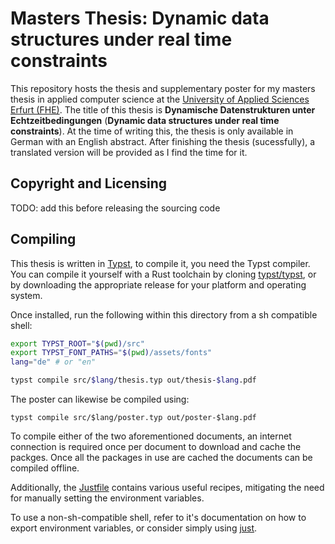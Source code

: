 # Masters Thesis: Dynamic data structures under real time constraints
This repository hosts the thesis and supplementary poster for my masters thesis in applied computer science at the [University of Applied Sciences Erfurt (FHE)][FHE]. The title of this thesis is **Dynamische Datenstrukturen unter Echtzeitbedingungen** (**Dynamic data structures under real time constraints**). At the time of writing this, the thesis is only available in German with an English abstract. After finishing the thesis (sucessfully), a translated version will be provided as I find the time for it.

## Copyright and Licensing
TODO: add this before releasing the sourcing code

## Compiling
This thesis is written in [Typst], to compile it, you need the Typst compiler. You can compile it yourself with a Rust toolchain by cloning [typst/typst], or by downloading the appropriate release for your platform and operating system.

Once installed, run the following within this directory from a sh compatible shell:
```bash
export TYPST_ROOT="$(pwd)/src"
export TYPST_FONT_PATHS="$(pwd)/assets/fonts"
lang="de" # or "en"

typst compile src/$lang/thesis.typ out/thesis-$lang.pdf
```

The poster can likewise be compiled using:
```
typst compile src/$lang/poster.typ out/poster-$lang.pdf
```

To compile either of the two aforementioned documents, an internet connection is required once per document to download and cache the packges. Once all the packages in use are cached the documents can be compiled offline.

Additionally, the [Justfile] contains various useful recipes, mitigating the need for manually setting the environment variables.

To use a non-sh-compatible shell, refer to it's documentation on how to export environment
variables, or consider simply using [just].

[Justfile]: ./Justfile

[Typst]: https://typst.app/
[typst/typst]: https://github.com/typst/typst
[FHE]: https://fh-erfurt.de
[just]: https://just.systems
